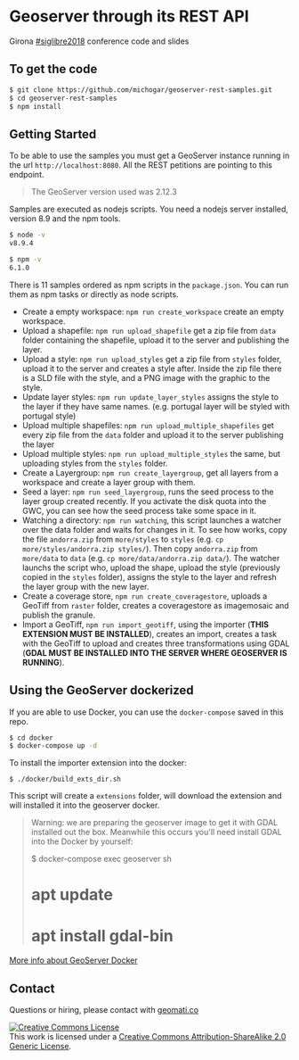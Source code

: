 # Geoserver through its REST API

Girona [#siglibre2018](https://twitter.com/search?q=%23siglibre2018) conference code and slides

## To get the code

```bash
$ git clone https://github.com/michogar/geoserver-rest-samples.git
$ cd geoserver-rest-samples
$ npm install
```

## Getting Started

To be able to use the samples you must get a GeoServer instance running in the url `http://localhost:8080`. All the REST
petitions are pointing to this endpoint.

> The GeoServer version used was 2.12.3

Samples are executed as nodejs scripts. You need a nodejs server installed, version 8.9 and the npm tools.

```bash
$ node -v
v8.9.4

$ npm -v
6.1.0
```

There is 11 samples ordered as npm scripts in the `package.json`. You can run them as npm tasks or directly as node scripts.

* Create a empty workspace: `npm run create_workspace` create an empty workspace.
* Upload a shapefile: `npm run upload_shapefile` get a zip file from `data` folder containing the shapefile, upload it to the server and publishing the layer.
* Upload a style: `npm run upload_styles` get a zip file from `styles` folder, upload it to the server and creates a style after.
Inside the zip file there is a SLD file with the style, and a PNG image with the graphic to the style.
* Update layer styles: `npm run update_layer_styles` assigns the style to the layer if they have same names. (e.g. portugal
layer will be styled with portugal style)
* Upload multiple shapefiles: `npm run upload_multiple_shapefiles` get every zip file from the `data` folder and upload it
to the server publishing the layer
* Upload multiple styles: `npm run upload_multiple_styles` the same, but uploading styles from the `styles` folder.
* Create a Layergroup: `npm run create_layergroup`, get all layers from a workspace and create a layer group with them.
* Seed a layer: `npm run seed_layergroup`, runs the seed process to the layer group created recently. If you activate the
disk quota into the GWC, you can see how the seed process take some space in it.
* Watching a directory: `npm run watching`, this script launches a watcher over the data folder and waits for changes in it.
To see how works, copy the file `andorra.zip` from `more/styles` to `styles` (e.g. `cp more/styles/andorra.zip styles/`). Then
copy `andorra.zip` from `more/data` to `data` (e.g. `cp more/data/andorra.zip data/`). The watcher launchs the script who,
upload the shape, upload the style (previously copied in the `styles` folder), assigns the style to the layer and refresh
the layer group with the new layer.
* Create a coverage store, `npm run create_coveragestore`, uploads a GeoTiff from `raster` folder, creates a coveragestore as imagemosaic
 and publish the granule.
* Import a GeoTiff, `npm run import_geotiff`, using the importer (**THIS EXTENSION MUST BE INSTALLED**), creates an import,
creates a task with the GeoTiff to upload and creates three transformations using GDAL (**GDAL MUST BE INSTALLED INTO THE SERVER
WHERE GEOSERVER IS RUNNING**).

## Using the GeoServer dockerized
If you are able to use Docker, you can use the `docker-compose` saved in this repo.

```bash
$ cd docker
$ docker-compose up -d
```

To install the importer extension into the docker:

```
$ ./docker/build_exts_dir.sh
```

This script will create a `extensions` folder, will download the extension and will installed it into the geoserver docker.

> Warning: we are preparing the geoserver image to get it with GDAL installed out the box. Meanwhile this occurs you'll
> need install GDAL into the Docker by yourself:
>
> $ docker-compose exec geoserver sh
> # apt update
> # apt install gdal-bin

[More info about GeoServer Docker](https://hub.docker.com/r/oscarfonts/geoserver/)

## Contact
Questions or hiring, please contact with [geomati.co](http://geomati.co)

<a rel="license" href="http://creativecommons.org/licenses/by-sa/2.0/"><img alt="Creative Commons License" style="border-width:0" src="https://i.creativecommons.org/l/by-sa/2.0/88x31.png" /></a><br />This work is licensed under a <a rel="license" href="http://creativecommons.org/licenses/by-sa/2.0/">Creative Commons Attribution-ShareAlike 2.0 Generic License</a>.

